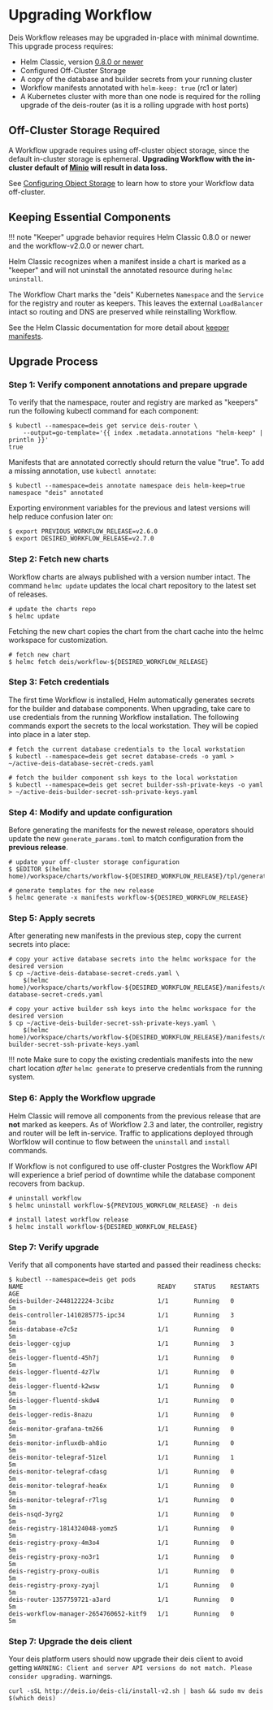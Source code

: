 # Upgrading Workflow

Deis Workflow releases may be upgraded in-place with minimal downtime. This upgrade process requires:

* Helm Classic, version [0.8.0 or newer](https://github.com/helm/helm-classic/releases/tag/0.8.0)
* Configured Off-Cluster Storage
* A copy of the database and builder secrets from your running cluster
* Workflow manifests annotated with `helm-keep: true` (rc1 or later)
* A Kubernetes cluster with more than one node is required for the rolling upgrade of the deis-router (as it is a rolling upgrade with host ports)

## Off-Cluster Storage Required

A Workflow upgrade requires using off-cluster object storage, since the default
in-cluster storage is ephemeral. **Upgrading Workflow with the in-cluster default
of [Minio][] will result in data loss.**

See [Configuring Object Storage][] to learn how to store your Workflow data off-cluster.

## Keeping Essential Components

!!! note
    "Keeper" upgrade behavior requires Helm Classic 0.8.0 or newer and the workflow-v2.0.0
    or newer chart.

Helm Classic recognizes when a manifest inside a chart is marked as a "keeper"
and will not uninstall the annotated resource during `helmc uninstall`.

The Workflow Chart marks the "deis" Kubernetes `Namespace` and the `Service`
for the registry and router as keepers. This leaves the external `LoadBalancer`
intact so routing and DNS are preserved while reinstalling Workflow.

See the Helm Classic documentation for more detail about [keeper manifests].

## Upgrade Process

### Step 1: Verify component annotations and prepare upgrade

To verify that the namespace, router and registry are marked as "keepers" run the following kubectl command for each component:

```
$ kubectl --namespace=deis get service deis-router \
	--output=go-template='{{ index .metadata.annotations "helm-keep" | println }}'
true
```

Manifests that are annotated correctly should return the value "true". To add a missing annotation, use `kubectl annotate`:

```
$ kubectl --namespace=deis annotate namespace deis helm-keep=true
namespace "deis" annotated
```

Exporting environment variables for the previous and latest versions will help reduce confusion later on:

```
$ export PREVIOUS_WORKFLOW_RELEASE=v2.6.0
$ export DESIRED_WORKFLOW_RELEASE=v2.7.0
```

### Step 2: Fetch new charts

Workflow charts are always published with a version number intact. The command `helmc update` updates the local chart
repository to the latest set of releases.

```
# update the charts repo
$ helmc update
```

Fetching the new chart copies the chart from the chart cache into the helmc workspace for customization.

```
# fetch new chart
$ helmc fetch deis/workflow-${DESIRED_WORKFLOW_RELEASE}
```

### Step 3: Fetch credentials

The first time Workflow is installed, Helm automatically generates secrets for the builder and database components.
When upgrading, take care to use credentials from the running Workflow installation. The following commands export the
secrets to the local workstation. They will be copied into place in a later step.

```
# fetch the current database credentials to the local workstation
$ kubectl --namespace=deis get secret database-creds -o yaml > ~/active-deis-database-secret-creds.yaml

# fetch the builder component ssh keys to the local workstation
$ kubectl --namespace=deis get secret builder-ssh-private-keys -o yaml > ~/active-deis-builder-secret-ssh-private-keys.yaml
```

### Step 4: Modify and update configuration

Before generating the manifests for the newest release, operators should update the new `generate_params.toml` to match
configuration from the **previous release**.

```
# update your off-cluster storage configuration
$ $EDITOR $(helmc home)/workspace/charts/workflow-${DESIRED_WORKFLOW_RELEASE}/tpl/generate_params.toml
```

```
# generate templates for the new release
$ helmc generate -x manifests workflow-${DESIRED_WORKFLOW_RELEASE}
```

### Step 5: Apply secrets

After generating new manifests in the previous step, copy the current secrets into place:

```
# copy your active database secrets into the helmc workspace for the desired version
$ cp ~/active-deis-database-secret-creds.yaml \
	$(helmc home)/workspace/charts/workflow-${DESIRED_WORKFLOW_RELEASE}/manifests/deis-database-secret-creds.yaml

# copy your active builder ssh keys into the helmc workspace for the desired version
$ cp ~/active-deis-builder-secret-ssh-private-keys.yaml \
	$(helmc home)/workspace/charts/workflow-${DESIRED_WORKFLOW_RELEASE}/manifests/deis-builder-secret-ssh-private-keys.yaml
```

!!! note
    Make sure to copy the existing credentials manifests into the new chart
    location *after* `helmc generate` to preserve credentials from the running system.

### Step 6: Apply the Workflow upgrade

Helm Classic will remove all components from the previous release that are **not** marked as keepers. As of Workflow
2.3 and later, the controller, registry and router will be left in-service. Traffic to applications deployed through
Worfklow will continue to flow between the `uninstall` and `install` commands.

If Workflow is not configured to use off-cluster Postgres the Workflow API will experience a brief period of downtime
while the database component recovers from backup.

```
# uninstall workflow
$ helmc uninstall workflow-${PREVIOUS_WORKFLOW_RELEASE} -n deis

# install latest workflow release
$ helmc install workflow-${DESIRED_WORKFLOW_RELEASE}
```

### Step 7: Verify upgrade

Verify that all components have started and passed their readiness checks:

```
$ kubectl --namespace=deis get pods
NAME                                     READY     STATUS    RESTARTS   AGE
deis-builder-2448122224-3cibz            1/1       Running   0          5m
deis-controller-1410285775-ipc34         1/1       Running   3          5m
deis-database-e7c5z                      1/1       Running   0          5m
deis-logger-cgjup                        1/1       Running   3          5m
deis-logger-fluentd-45h7j                1/1       Running   0          5m
deis-logger-fluentd-4z7lw                1/1       Running   0          5m
deis-logger-fluentd-k2wsw                1/1       Running   0          5m
deis-logger-fluentd-skdw4                1/1       Running   0          5m
deis-logger-redis-8nazu                  1/1       Running   0          5m
deis-monitor-grafana-tm266               1/1       Running   0          5m
deis-monitor-influxdb-ah8io              1/1       Running   0          5m
deis-monitor-telegraf-51zel              1/1       Running   1          5m
deis-monitor-telegraf-cdasg              1/1       Running   0          5m
deis-monitor-telegraf-hea6x              1/1       Running   0          5m
deis-monitor-telegraf-r7lsg              1/1       Running   0          5m
deis-nsqd-3yrg2                          1/1       Running   0          5m
deis-registry-1814324048-yomz5           1/1       Running   0          5m
deis-registry-proxy-4m3o4                1/1       Running   0          5m
deis-registry-proxy-no3r1                1/1       Running   0          5m
deis-registry-proxy-ou8is                1/1       Running   0          5m
deis-registry-proxy-zyajl                1/1       Running   0          5m
deis-router-1357759721-a3ard             1/1       Running   0          5m
deis-workflow-manager-2654760652-kitf9   1/1       Running   0          5m
```

[configuring object storage]: ../installing-workflow/configuring-object-storage.md
[keeper manifests]: http://helm-classic.readthedocs.io/en/latest/awesome/#keeper-manifests
[minio]: https://github.com/deis/minio

### Step 7: Upgrade the deis client

Your deis platform users should now upgrade their deis client to avoid getting `WARNING: Client and server API versions do not match. Please consider upgrading.` warnings.

```
curl -sSL http://deis.io/deis-cli/install-v2.sh | bash && sudo mv deis $(which deis)
```
